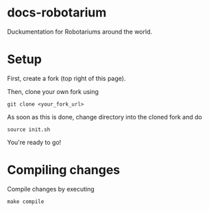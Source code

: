 # docs-robotarium
Duckumentation for Robotariums around the world.


# Setup

First, create a fork (top right of this page).

Then, clone your own fork using

    git clone <your_fork_url>

As soon as this is done, change directory into the cloned fork and do

    source init.sh

You're ready to go!

# Compiling changes

Compile changes by executing

    make compile
